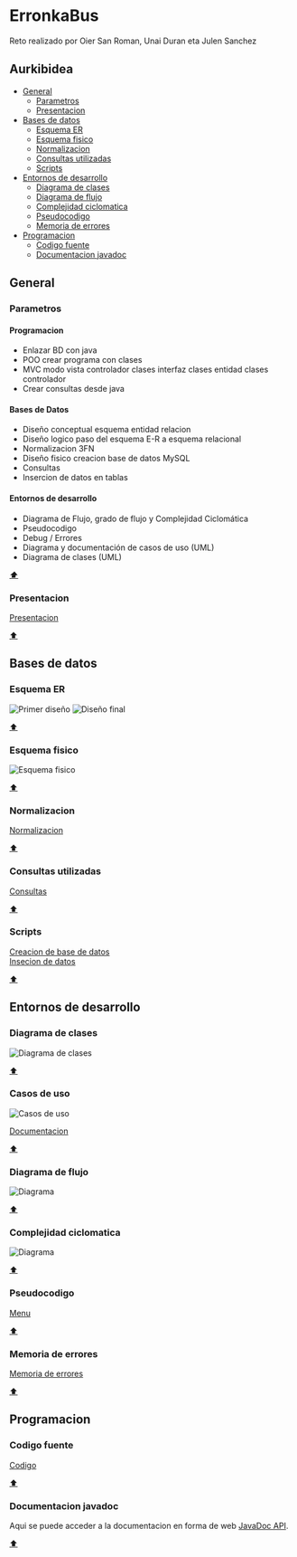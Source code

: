# ErronkaBus
Reto realizado por Oier San Roman, Unai Duran eta Julen Sanchez

## Aurkibidea

- [General](#general)
  - [Parametros](#parametros)
  - [Presentacion](#presentacion)
- [Bases de datos](#bases-de-datos)
  - [Esquema ER](#esquema-er)
  - [Esquema fisico](#esquema-fisico)
  - [Normalizacion](#normalizacion)
  - [Consultas utilizadas](#consultas-utilizadas)
  - [Scripts](#scripts)
- [Entornos de desarrollo](#entornos-de-desarrollo)
  - [Diagrama de clases](#diagrama-de-clases)
  - [Diagrama de flujo](#diagrama-de-flujo)
  - [Complejidad ciclomatica](#complejidad-ciclomatica)
  - [Pseudocodigo](#pseudocodigo)
  - [Memoria de errores](#memoria-de-errores)
- [Programacion](#programacion)
  - [Codigo fuente](#codigo-fuente)
  - [Documentacion javadoc](#documentacion-javadoc)

## General

### Parametros

#### Programacion
- Enlazar BD con java
- POO crear programa con clases
- MVC modo vista controlador clases interfaz clases entidad clases controlador
- Crear consultas desde java

#### Bases de Datos
- Diseño conceptual esquema entidad relacion
- Diseño logico paso del esquema E-R a esquema relacional
- Normalizacion 3FN
- Diseño fisico creacion base de datos MySQL
- Consultas
- Insercion de datos en tablas

#### Entornos de desarrollo
- Diagrama de Flujo, grado de flujo y Complejidad Ciclomática
- Pseudocodigo
- Debug / Errores
- Diagrama y documentación de casos de uso (UML)
- Diagrama de clases (UML)

[***:arrow_up:***](#erronkabus)

### Presentacion

[Presentacion](/Documentacion/ErronkaBus.pptx)

[:arrow_up:](#erronkabus)

## Bases de datos

### Esquema ER

![Primer diseño](/Documentacion/Bases%20de%20datos/esquemaER-Primer%20Diseño.svg)
![Diseño final](/Documentacion/Bases%20de%20datos/esquemaER-Diseño%20final.svg)

[:arrow_up:](#erronkabus)

### Esquema fisico

![Esquema fisico](/Documentacion/Bases%20de%20datos/esquemaFisico.svg)

[:arrow_up:](#erronkabus)

### Normalizacion

[Normalizacion](/Documentacion/Bases%20de%20datos/Normalizacion.pdf)

[:arrow_up:](#erronkabus)

### Consultas utilizadas

[Consultas](/Documentacion/Bases%20de%20datos/Consultas.pdf)

[:arrow_up:](#erronkabus)

### Scripts

[Creacion de base de datos](/Documentacion/Bases%20de%20datos/scriptCreacion.sql)\
[Insecion de datos](/Documentacion/Bases%20de%20datos/datos.sql)

[:arrow_up:](#erronkabus)

## Entornos de desarrollo

### Diagrama de clases

![Diagrama de clases](/Documentacion/Garapen%20inguruneak/clase%20diagrama.svg)
  
[:arrow_up:](#erronkabus)

### Casos de uso

![Casos de uso](/Documentacion/Garapen%20inguruneak/erabileraKasuak/erabili_kasua.svg)

[Documentacion](/Documentacion/Garapen%20inguruneak/erabileraKasuak/)

[:arrow_up:](#erronkabus)

### Diagrama de flujo

![Diagrama](/Documentacion/Garapen%20inguruneak/fluxu%20diagrama.svg)

[:arrow_up:](#erronkabus)

### Complejidad ciclomatica

![Diagrama](/Documentacion/Garapen%20inguruneak/konplexutasun%20ziklomatikoa.svg)

[:arrow_up:](#erronkabus)

### Pseudocodigo

[Menu](/Documentacion/Garapen%20inguruneak/menu_sasi.txt)

[:arrow_up:](#erronkabus)

### Memoria de errores

[Memoria de errores](/Documentacion/Garapen%20inguruneak/Arazketa%20txostena.pdf)

[:arrow_up:](#erronkabus)

## Programacion

### Codigo fuente

[Codigo](/busak/)

[:arrow_up:](#erronkabus)

### Documentacion javadoc

Aqui se puede acceder a la documentacion en forma de web [JavaDoc API](https://petaldoiporramador.github.io/ErronkaBus/).

[:arrow_up:](#erronkabus)